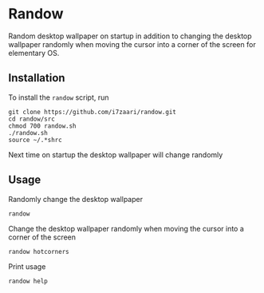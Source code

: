 # Randow

Random desktop wallpaper on startup in addition to changing the desktop wallpaper randomly when moving the cursor into a corner of the screen for elementary OS.

## Installation

To install the `randow` script, run

```
git clone https://github.com/i7zaari/randow.git
cd randow/src
chmod 700 randow.sh
./randow.sh
source ~/.*shrc
```

Next time on startup the desktop wallpaper will change randomly

## Usage

Randomly change the desktop wallpaper

```
randow
```

Change the desktop wallpaper randomly when moving the cursor into a corner of the screen

```
randow hotcorners
```

Print usage

```
randow help
```